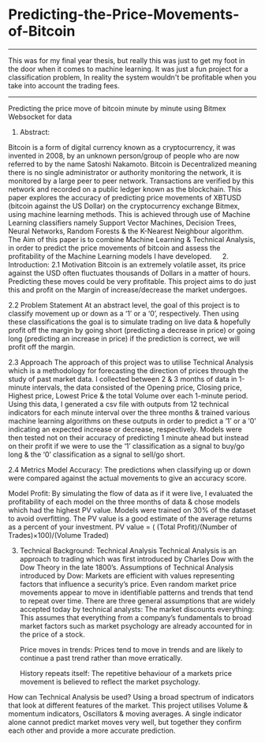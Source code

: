 # Predicting-the-Price-Movements-of-Bitcoin
-----------------------------------------------------------------------------------------------------------------------------------------------------------------------

This was for my final year thesis,
but really this was just to get my foot in the door when it comes to machine learning. It was just a fun project for a classification problem, In reality the system wouldn't be profitable when you take into account the trading fees.

-----------------------------------------------------------------------------------------------------------------------------------------------------------------------

Predicting the price move of bitcoin minute by minute using Bitmex Websocket for data
1. Abstract:

Bitcoin is a form of digital currency known as a cryptocurrency, it was invented in 2008, by an unknown person/group of people who are now referred to by the name Satoshi Nakamoto.
Bitcoin is Decentralized meaning there is no single administrator or authority monitoring the network, it is monitored by a large peer to peer network. 
Transactions are verified by this network and recorded on a public ledger known as the blockchain.
This paper explores the accuracy of predicting price movements of XBTUSD (bitcoin against the US Dollar) on the cryptocurrency exchange Bitmex, using machine learning methods.
This is achieved through use of Machine Learning classifiers namely Support Vector Machines, Decision Trees, Neural Networks, Random Forests & the K-Nearest Neighbour algorithm.
The Aim of this paper is to combine Machine Learning & Technical Analysis, in order to predict the price movements of bitcoin and assess the profitability of the Machine Learning models I have developed.
 
2. Introduction:
 2.1 Motivation 
Bitcoin is an extremely volatile asset, its price against the USD often fluctuates thousands of Dollars in a matter of hours. Predicting these moves could be very profitable.
This project aims to do just this and profit on the Margin of increase/decrease the market undergoes.

2.2 Problem Statement
At an abstract level, the goal of this project is to classify movement up or down as a ‘1’ or a ‘0’, respectively.
Then using these classifications the goal is to simulate trading on live data & hopefully profit off the margin by going short (predicting a decrease in price) or going long (predicting an increase in price) if the prediction is correct, we will profit off the margin.

2.3 Approach
The approach of this project was to utilise Technical Analysis which is a methodology for forecasting the direction of prices through the study of past market data.
I collected between 2 & 3 months of data in 1-minute intervals, the data consisted of the Opening price, Closing price, Highest price, Lowest Price & the total Volume over each 1-minute period.
Using this data, I generated a csv file with outputs from 12 technical indicators for each minute interval over the three months & trained various machine learning algorithms on these outputs in order to predict a ‘1’ or a ‘0’ indicating an expected increase or decrease, respectively.
Models were then tested not on their accuracy of predicting 1 minute ahead but instead on their profit if we were to use the ‘1’ classification as a signal to buy/go long & the ‘0’ classification as a signal to sell/go short.

2.4 Metrics
Model Accuracy:
The predictions when classifying up or down were compared against the actual movements to give an accuracy score.


Model Profit:
By simulating the flow of data as if it were live, I evaluated the profitability of each model on the three months of data & chose models which had the highest PV value. Models were trained on 30% of the dataset to avoid overfitting.
 The PV value is a good estimate of the average returns as a percent of your investment.
PV value =  ( (Total Profit)/(Number of Trades)×100)/(Volume Traded) 

3. Technical Background:
Technical Analysis
Technical Analysis is an approach to trading which was first introduced by Charles Dow with the Dow Theory in the late 1800’s.
Assumptions of Technical Analysis introduced by Dow:
	Markets are efficient with values representing factors that influence a security’s price.
	Even random market price movements appear to move in identifiable patterns and trends that tend to repeat over time.
There are three general assumptions that are widely accepted today by technical analysts:
	The market discounts everything:
This assumes that everything from a company’s fundamentals to broad market factors such as market psychology are already accounted for in the price of a stock.

	Price moves in trends:
Prices tend to move in trends and are likely to continue a past trend rather than move erratically.

	History repeats itself:
The repetitive behaviour of a markets price movement is believed to reflect the market psychology.

How can Technical Analysis be used?
Using a broad spectrum of indicators that look at different features of the market.
This project utilises Volume & momentum indicators, Oscillators & moving averages.
A single indicator alone cannot predict market moves very well, but together they confirm each other and provide a more accurate prediction.
